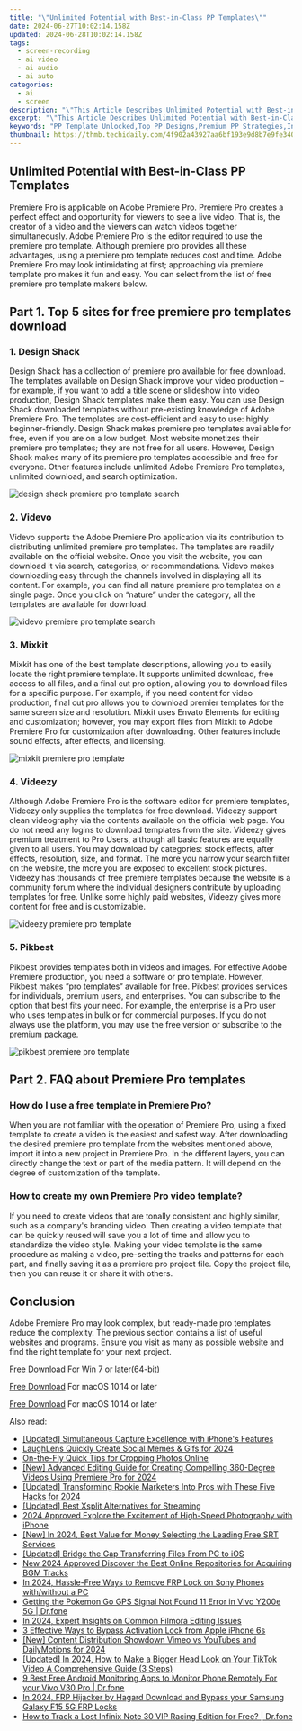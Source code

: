 ```yaml
---
title: "\"Unlimited Potential with Best-in-Class PP Templates\""
date: 2024-06-27T10:02:14.158Z
updated: 2024-06-28T10:02:14.158Z
tags: 
  - screen-recording
  - ai video
  - ai audio
  - ai auto
categories: 
  - ai
  - screen
description: "\"This Article Describes Unlimited Potential with Best-in-Class PP Templates\""
excerpt: "\"This Article Describes Unlimited Potential with Best-in-Class PP Templates\""
keywords: "PP Template Unlocked,Top PP Designs,Premium PP Strategies,Innovative PP Solutions,Best PP Creations,Elite PP Blueprints,Max Potential PP Tools"
thumbnail: https://thmb.techidaily.com/4f902a43927aa6bf193e9d8b7e9fe3404a519e31c80aea16a8f7ebda50148e4a.jpg
---
```


## Unlimited Potential with Best-in-Class PP Templates

Premiere Pro is applicable on Adobe Premiere Pro. Premiere Pro creates a perfect effect and opportunity for viewers to see a live video. That is, the creator of a video and the viewers can watch videos together simultaneously. Adobe Premiere Pro is the editor required to use the premiere pro template. Although premiere pro provides all these advantages, using a premiere pro template reduces cost and time. Adobe Premiere Pro may look intimidating at first; approaching via premiere template pro makes it fun and easy. You can select from the list of free premiere pro template makers below.

## Part 1\. Top 5 sites for free premiere pro templates download

### 1\. **Design Shack**

Design Shack has a collection of premiere pro available for free download. The templates available on Design Shack improve your video production – for example, if you want to add a title scene or slideshow into video production, Design Shack templates make them easy. You can use Design Shack downloaded templates without pre-existing knowledge of Adobe Premiere Pro. The templates are cost-efficient and easy to use: highly beginner-friendly. Design Shack makes premiere pro templates available for free, even if you are on a low budget. Most website monetizes their premiere pro templates; they are not free for all users. However, Design Shack makes many of its premiere pro templates accessible and free for everyone. Other features include unlimited Adobe Premiere Pro templates, unlimited download, and search optimization.

![design shack premiere pro template search](https://images.wondershare.com/filmora/article-images/2022/07/design-shack.jpg)

### 2\. Videvo

Videvo supports the Adobe Premiere Pro application via its contribution to distributing unlimited premiere pro templates. The templates are readily available on the official website. Once you visit the website, you can download it via search, categories, or recommendations. Videvo makes downloading easy through the channels involved in displaying all its content. For example, you can find all nature premiere pro templates on a single page. Once you click on “nature” under the category, all the templates are available for download.

![videvo premiere pro template search](https://images.wondershare.com/filmora/article-images/2022/07/videvo.jpg)

### 3\. **Mixkit**

Mixkit has one of the best template descriptions, allowing you to easily locate the right premiere template. It supports unlimited download, free access to all files, and a final cut pro option, allowing you to download files for a specific purpose. For example, if you need content for video production, final cut pro allows you to download premier templates for the same screen size and resolution. Mixkit uses Envato Elements for editing and customization; however, you may export files from Mixkit to Adobe Premiere Pro for customization after downloading. Other features include sound effects, after effects, and licensing.

![mixkit premiere pro template](https://images.wondershare.com/filmora/article-images/2022/07/mixkit.jpg)

### 4\. Videezy

Although Adobe Premiere Pro is the software editor for premiere templates, Videezy only supplies the templates for free download. Videezy support clean videography via the contents available on the official web page. You do not need any logins to download templates from the site. Videezy gives premium treatment to Pro Users, although all basic features are equally given to all users. You may download by categories: stock effects, after effects, resolution, size, and format. The more you narrow your search filter on the website, the more you are exposed to excellent stock pictures. Videezy has thousands of free premiere templates because the website is a community forum where the individual designers contribute by uploading templates for free. Unlike some highly paid websites, Videezy gives more content for free and is customizable.

![videezy premiere pro template](https://images.wondershare.com/filmora/article-images/2022/07/videezy.jpg)

### 5\. Pikbest

Pikbest provides templates both in videos and images. For effective Adobe Premiere production, you need a software or pro template. However, Pikbest makes “pro templates“ available for free. Pikbest provides services for individuals, premium users, and enterprises. You can subscribe to the option that best fits your need. For example, the enterprise is a Pro user who uses templates in bulk or for commercial purposes. If you do not always use the platform, you may use the free version or subscribe to the premium package.

![pikbest premiere pro template](https://images.wondershare.com/filmora/article-images/2022/07/pikbest.jpg)

## Part 2\. FAQ about Premiere Pro templates

### How do I use a free template in Premiere Pro?

When you are not familiar with the operation of Premiere Pro, using a fixed template to create a video is the easiest and safest way. After downloading the desired premiere pro template from the websites mentioned above, import it into a new project in Premiere Pro. In the different layers, you can directly change the text or part of the media pattern. It will depend on the degree of customization of the template.

### How to create my own Premiere Pro video template?

If you need to create videos that are tonally consistent and highly similar, such as a company's branding video. Then creating a video template that can be quickly reused will save you a lot of time and allow you to standardize the video style. Making your video template is the same procedure as making a video, pre-setting the tracks and patterns for each part, and finally saving it as a premiere pro project file. Copy the project file, then you can reuse it or share it with others.

## Conclusion

Adobe Premiere Pro may look complex, but ready-made pro templates reduce the complexity. The previous section contains a list of useful websites and programs. Ensure you visit as many as possible website and find the right template for your next project.

[Free Download](https://tools.techidaily.com/wondershare/filmora/download/) For Win 7 or later(64-bit)

[Free Download](https://tools.techidaily.com/wondershare/filmora/download/) For macOS 10.14 or later

[Free Download](https://tools.techidaily.com/wondershare/filmora/download/) For macOS 10.14 or later

<ins class="adsbygoogle"
     style="display:block"
     data-ad-format="autorelaxed"
     data-ad-client="ca-pub-7571918770474297"
     data-ad-slot="1223367746"></ins>

<ins class="adsbygoogle"
     style="display:block"
     data-ad-format="autorelaxed"
     data-ad-client="ca-pub-7571918770474297"
     data-ad-slot="1223367746"></ins>



<ins class="adsbygoogle"
     style="display:block"
     data-ad-client="ca-pub-7571918770474297"
     data-ad-slot="8358498916"
     data-ad-format="auto"
     data-full-width-responsive="true"></ins>


<span class="atpl-alsoreadstyle">Also read:</span>
<div><ul>
<li><a href="https://article-knowledge.techidaily.com/updated-simultaneous-capture-excellence-with-iphones-features/"><u>[Updated] Simultaneous Capture Excellence with iPhone's Features</u></a></li>
<li><a href="https://article-knowledge.techidaily.com/laughlens-quickly-create-social-memes-and-gifs-for-2024/"><u>LaughLens  Quickly Create Social Memes & Gifs for 2024</u></a></li>
<li><a href="https://article-knowledge.techidaily.com/on-the-fly-quick-tips-for-cropping-photos-online/"><u>On-the-Fly  Quick Tips for Cropping Photos Online</u></a></li>
<li><a href="https://article-knowledge.techidaily.com/new-advanced-editing-guide-for-creating-compelling-360-degree-videos-using-premiere-pro-for-2024/"><u>[New] Advanced Editing Guide for Creating Compelling 360-Degree Videos Using Premiere Pro for 2024</u></a></li>
<li><a href="https://article-knowledge.techidaily.com/updated-transforming-rookie-marketers-into-pros-with-these-five-hacks-for-2024/"><u>[Updated] Transforming Rookie Marketers Into Pros with These Five Hacks for 2024</u></a></li>
<li><a href="https://article-knowledge.techidaily.com/updated-best-xsplit-alternatives-for-streaming/"><u>[Updated] Best Xsplit Alternatives for Streaming</u></a></li>
<li><a href="https://article-knowledge.techidaily.com/2024-approved-explore-the-excitement-of-high-speed-photography-with-iphone/"><u>2024 Approved  Explore the Excitement of High-Speed Photography with iPhone</u></a></li>
<li><a href="https://article-knowledge.techidaily.com/new-in-2024-best-value-for-money-selecting-the-leading-free-srt-services/"><u>[New] In 2024, Best Value for Money  Selecting the Leading Free SRT Services</u></a></li>
<li><a href="https://article-knowledge.techidaily.com/updated-bridge-the-gap-transferring-files-from-pc-to-ios/"><u>[Updated] Bridge the Gap  Transferring Files From PC to iOS</u></a></li>
<li><a href="https://voice-adjusting.techidaily.com/new-2024-approved-discover-the-best-online-repositories-for-acquiring-bgm-tracks/"><u>New 2024 Approved Discover the Best Online Repositories for Acquiring BGM Tracks</u></a></li>
<li><a href="https://android-frp.techidaily.com/in-2024-hassle-free-ways-to-remove-frp-lock-on-sony-phones-withwithout-a-pc-by-drfone-android/"><u>In 2024, Hassle-Free Ways to Remove FRP Lock on Sony Phones with/without a PC</u></a></li>
<li><a href="https://android-location.techidaily.com/getting-the-pokemon-go-gps-signal-not-found-11-error-in-vivo-y200e-5g-drfone-by-drfone-virtual/"><u>Getting the Pokemon Go GPS Signal Not Found 11 Error in Vivo Y200e 5G | Dr.fone</u></a></li>
<li><a href="https://some-knowledge.techidaily.com/in-2024-expert-insights-on-common-filmora-editing-issues/"><u>In 2024, Expert Insights on Common Filmora Editing Issues</u></a></li>
<li><a href="https://activate-lock.techidaily.com/3-effective-ways-to-bypass-activation-lock-from-apple-iphone-6s-by-drfone-ios/"><u>3 Effective Ways to Bypass Activation Lock from Apple iPhone 6s</u></a></li>
<li><a href="https://facebook-video-footage.techidaily.com/new-content-distribution-showdown-vimeo-vs-youtubes-and-dailymotions-for-2024/"><u>[New] Content Distribution Showdown  Vimeo vs YouTubes and DailyMotions for 2024</u></a></li>
<li><a href="https://tiktok-clips.techidaily.com/updated-in-2024-how-to-make-a-bigger-head-look-on-your-tiktok-video-a-comprehensive-guide-3-steps/"><u>[Updated] In 2024, How to Make a Bigger Head Look on Your TikTok Video  A Comprehensive Guide (3 Steps)</u></a></li>
<li><a href="https://android-location.techidaily.com/9-best-free-android-monitoring-apps-to-monitor-phone-remotely-for-your-vivo-v30-pro-drfone-by-drfone-virtual/"><u>9 Best Free Android Monitoring Apps to Monitor Phone Remotely For your Vivo V30 Pro | Dr.fone</u></a></li>
<li><a href="https://bypass-frp.techidaily.com/in-2024-frp-hijacker-by-hagard-download-and-bypass-your-samsung-galaxy-f15-5g-frp-locks-by-drfone-android/"><u>In 2024, FRP Hijacker by Hagard Download and Bypass your Samsung Galaxy F15 5G FRP Locks</u></a></li>
<li><a href="https://android-location-track.techidaily.com/how-to-track-a-lost-infinix-note-30-vip-racing-edition-for-free-drfone-by-drfone-virtual-android/"><u>How to Track a Lost Infinix Note 30 VIP Racing Edition for Free? | Dr.fone</u></a></li>
</ul></div>
